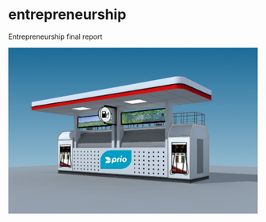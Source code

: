 # entrepreneurship
Entrepreneurship final report

![logo](https://github.com/joaocps/entrepreneurship/blob/master/portableGasClean.jpg)
